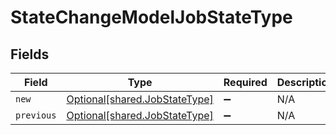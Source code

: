 # StateChangeModelJobStateType


## Fields

| Field                                                                | Type                                                                 | Required                                                             | Description                                                          |
| -------------------------------------------------------------------- | -------------------------------------------------------------------- | -------------------------------------------------------------------- | -------------------------------------------------------------------- |
| `new`                                                                | [Optional[shared.JobStateType]](../../models/shared/jobstatetype.md) | :heavy_minus_sign:                                                   | N/A                                                                  |
| `previous`                                                           | [Optional[shared.JobStateType]](../../models/shared/jobstatetype.md) | :heavy_minus_sign:                                                   | N/A                                                                  |